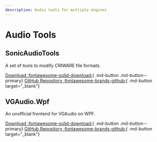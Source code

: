 ```yaml
---
description: Audio tools for multiple engines
---
```

# Audio Tools

## SonicAudioTools

A set of tools to modify CRIWARE file formats.

[Download :fontawesome-solid-download:](https://github.com/blueskythlikesclouds/SonicAudioTools/releases){ .md-button .md-button--primary}
[GitHub Repository :fontawesome-brands-github:](https://github.com/blueskythlikesclouds/SonicAudioTools){ .md-button target="_blank"}

## VGAudio.Wpf
An unofficial frontend for VGAudio on WPF.

[Download :fontawesome-solid-download:](https://github.com/Sajidur78/VGAudio.Wpf){ .md-button .md-button--primary}
[GitHub Repository :fontawesome-brands-github:](https://github.com/Sajidur78/VGAudio.Wpf/releases){ .md-button target="_blank"}